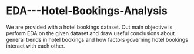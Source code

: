 # EDA---Hotel-Bookings-Analysis
 We are provided with a hotel bookings dataset.  Out main objective is perform EDA on the given dataset and draw useful conclusions about general trends in hotel bookings and how factors governing hotel bookings interact with each other.
